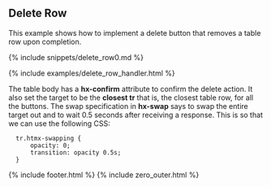 ## Delete Row

This example shows how to implement a delete button that removes a table row upon completion.

{% include snippets/delete_row0.md %}

{% include examples/delete_row_handler.html %}

The table body has a **hx-confirm** attribute to confirm the delete action. 
It also set the target to be the **closest tr** that is, the closest table row, for all the buttons. 
The swap specification in **hx-swap** says to swap the entire target out and to wait 0.5 seconds after receiving a response. 
This is so that we can use the following CSS:

```
  tr.htmx-swapping {
      opacity: 0;
      transition: opacity 0.5s;
  }
```

{% include footer.html %}
{% include zero_outer.html %}
